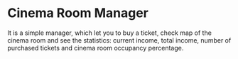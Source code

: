 # Cinema Room Manager

It is a simple manager, which let you to buy a ticket, check map of the cinema room
and see the statistics: current income, total income, number of purchased tickets and
cinema room occupancy percentage.